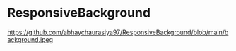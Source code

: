 # ResponsiveBackground
https://github.com/abhaychaurasiya97/ResponsiveBackground/blob/main/background.jpeg
